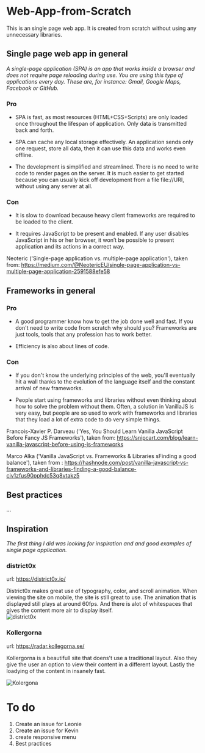 # Web-App-from-Scratch
This is an single page web app. It is created from scratch without using any unnecessary libraries. 

## Single page web app in general
*A single-page application (SPA) is an app that works inside a browser and does not require page reloading during use. You are using this type of applications every day. These are, for instance: Gmail, Google Maps, Facebook or GitHub.*

### Pro
- SPA is fast, as most resources (HTML+CSS+Scripts) are only loaded once throughout the lifespan of application. Only data is transmitted back and forth.

- SPA can cache any local storage effectively. An application sends only one request, store all data, then it can use this data and works even offline.

- The development is simplified and streamlined. There is no need to write code to render pages on the server. It is much easier to get started because you can usually kick off development from a file file://URI, without using any server at all.

### Con
- It is slow to download because heavy client frameworks are required to be loaded to the client.

- It requires JavaScript to be present and enabled. If any user disables JavaScript in his or her browser, it won’t be possible to present application and its actions in a correct way.

Neoteric ('Single-page application vs. multiple-page application'), taken from: https://medium.com/@NeotericEU/single-page-application-vs-multiple-page-application-2591588efe58

## Frameworks in general

### Pro
- A good programmer know how to get the job done well and fast. If you don't need to write code from scratch why should you? Frameworks are just tools, tools that any profession has to work better. 

- Efficiency is also about lines of code.


### Con

- If you don't know the underlying principles of the web, you'll eventually hit a wall thanks to the evolution of the language itself and the constant arrival of new frameworks.

- People start using frameworks and libraries without even thinking about how to solve the problem without them. Often, a solution in VanillaJS is very easy, but people are so used to work with frameworks and libraries that they load a lot of extra code to do very simple things.


Francois-Xavier P. Darveau ('Yes, You Should Learn Vanilla JavaScript Before Fancy JS Frameworks'), taken from: https://snipcart.com/blog/learn-vanilla-javascript-before-using-js-frameworks

Marco Alka ('Vanilla JavaScript vs. Frameworks & Libraries sFinding a good balance'), taken from : https://hashnode.com/post/vanilla-javascript-vs-frameworks-and-libraries-finding-a-good-balance-civ1zfus90pphdc53q8vtakz5

## Best practices
...

 
## Inspiration
*The first thing I did was looking for inspiration and and good examples of single page application.*

### district0x
url: https://district0x.io/

District0x makes great use of typography, color, and scroll animation. When viewing the site on mobile, the site is still great to use. The animation that is displayed still plays at around 60fps. And there is alot of whitespaces that gives the content more air to display itself.\
![district0x](readme-assets/district0x.gif "district0x")

### Kollergorna
url: https://radar.kollegorna.se/

Kollergorna is a beautifull site that doens't use a traditional layout. Also they give the user an option to view their content in a different layout. Lastly the loadying of the content in insanely fast. 

![Kolergona](readme-assets/kollergorna.gif "kolergona")


# To do
1. Create an issue for Leonie
2. Create an issue for Kevin
3. create responsive menu
4. Best practices



